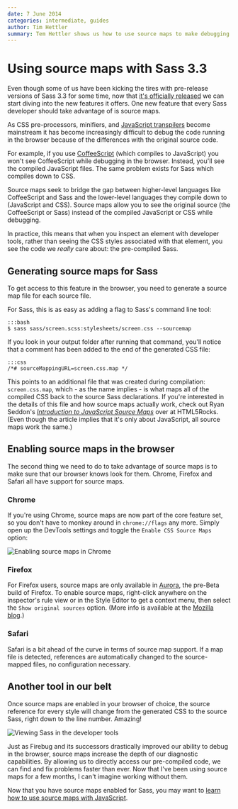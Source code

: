 ```yaml
---
date: 7 June 2014
categories: intermediate, guides
author: Tim Hettler
summary: Tem Hettler shows us how to use source maps to make debugging easier with Sass 3.3 and modern browsers like Safari, Chrome, and Firefox.
---
```


# Using source maps with Sass 3.3

Even though some of us have been kicking the tires with pre-release versions of Sass 3.3 for some time, now that [it's officially released](http://thesassway.com/news/sass-3-3-released) we can start diving into the new features it offers. One new feature that every Sass developer should take advantage of is source maps.

As CSS pre-processors, minifiers, and [JavaScript transpilers](https://github.com/jashkenas/coffeescript/wiki/List-of-languages-that-compile-to-JS) become mainstream it has become increasingly difficult to debug the code running in the browser because of the differences with the original source code.

For example, if you use [CoffeeScript](http://coffeescript.org/) (which compiles to JavaScript) you won't see CoffeeScript while debugging in the browser. Instead, you'll see the compiled JavaScript files. The same problem exists for Sass which compiles down to CSS.

Source maps seek to bridge the gap between higher-level languages like CoffeeScript and Sass and the lower-level languages they compile down to (JavaScript and CSS). Source maps allow you to see the original source (the CoffeeScript or Sass) instead of the compiled JavaScript or CSS while debugging.

In practice, this means that when you inspect an element with developer tools, rather than seeing the CSS styles associated with that element, you see the code we *really* care about: the pre-compiled Sass.


## Generating source maps for Sass

To get access to this feature in the browser, you need to generate a source map file for each source file.

For Sass, this is as easy as adding a flag to Sass's command line tool:

    :::bash
    $ sass sass/screen.scss:stylesheets/screen.css --sourcemap

If you look in your output folder after running that command, you'll notice that a comment has been added to the end of the generated CSS file:

    :::css
    /*# sourceMappingURL=screen.css.map */

This points to an additional file that was created during compilation: `screen.css.map`, which - as the name implies - is what maps all of the compiled CSS back to the source Sass declarations. If you're interested in the details of this file and how source maps actually work, check out Ryan Seddon's [*Introduction to JavaScript Source Maps*](http://www.html5rocks.com/en/tutorials/developertools/sourcemaps/) over at HTML5Rocks. (Even though the article implies that it's only about JavaScript, all source maps work the same.)


## Enabling source maps in the browser

The second thing we need to do to take advantage of source maps is to make sure that our browser knows look for them. Chrome, Firefox and Safari all have support for source maps.

### Chrome

If you're using Chrome, source maps are now part of the core feature set, so you don't have to monkey around in `chrome://flags` any more. Simply open up the DevTools settings and toggle the `Enable CSS Source Maps` option:

![Enabling source maps in Chrome](/images/articles/chrome-enable-source-map.gif)

### Firefox

For Firefox users, source maps are only available in [Aurora](https://www.mozilla.org/en-US/firefox/aurora/), the pre-Beta build of Firefox. To enable source maps, right-click anywhere on the inspector's rule view or in the Style Editor to get a context menu, then select the `Show original sources` option. (More info is available at the [Mozilla blog](https://hacks.mozilla.org/2014/02/live-editing-sass-and-less-in-the-firefox-developer-tools/).)

### Safari

Safari is a bit ahead of the curve in terms of source map support. If a map file is detected, references are automatically changed to the source-mapped files, no configuration necessary.

## Another tool in our belt

Once source maps are enabled in your browser of choice, the source reference for every style will change from the generated CSS to the source Sass, right down to the line number. Amazing!

![Viewing Sass in the developer tools](/images/articles/view-original-source.gif)

Just as Firebug and its successors drastically improved our ability to debug in the browser, source maps increase the depth of our diagnostic capabilities. By allowing us to directly access our pre-compiled code, we can find and fix problems faster than ever. Now that I've been using source maps for a few months, I can't imagine working without them.

Now that you have source maps enabled for Sass, you may want to [learn how to use source maps with JavaScript](http://www.html5rocks.com/en/tutorials/developertools/sourcemaps/).
